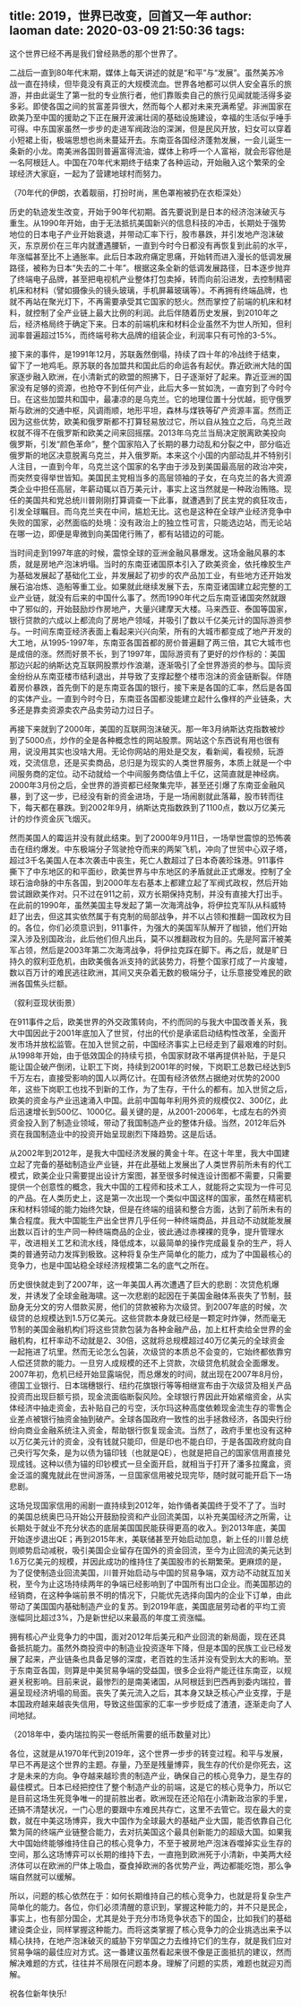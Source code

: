 title: 2019，世界已改变，回首又一年
author: laoman
date: 2020-03-09 21:50:36
tags:
---
这个世界已经不再是我们曾经熟悉的那个世界了。



二战后一直到80年代末期，媒体上每天讲述的就是“和平”与“发展”。虽然美苏冷战一直在持续，但毕竟没有真正的大规模流血。世界各地都可以供人安全喜乐的旅游，并由此诞生了第一批的专业旅行者，他们靠贩卖自己的旅行见闻就能活得多姿多彩。即使各国之间的贫富差异很大，然而每个人都对未来充满希望。非洲国家在欧美乃至中国的援助之下正在展开波澜壮阔的基础设施建设，幸福的生活似乎唾手可得。中东国家虽然一步步的走进军阀政治的深渊，但是民风开放，妇女可以穿着小短裙上街，极端思想也尚未蔓延开去。东南亚各国经济蓬勃发展，一会儿诞生一条新的小龙。南美洲各国则普遍富得流油，媒体上称呼一个人富裕，就会形容他是一名阿根廷人。中国在70年代末期终于结束了各种运动，开始融入这个繁荣的全球经济大家庭，一起为了营建地球村而努力。





（70年代的伊朗，衣着靓丽，打扮时尚，黑色罩袍被扔在衣柜深处）



历史的轨迹发生改变，开始于90年代初期。首先要说到是日本的经济泡沫破灭与重生。从1990年开始，由于无法抵抗美国新兴的信息科技的冲击，长期处于强势地位的日本电子产业开始衰退，并带动汇率下行，股市暴跌，并引发地产泡沫破灭，东京房价在三年内就遭遇腰斩，一直到今时今日都没有再恢复到此前的水平，年涨幅甚至比不上通胀率。此后日本政府痛定思痛，开始转而进入漫长的低调发展路径，被称为日本“失去的二十年”。根据这条全新的低调发展路径，日本逐步抛弃了终端电子品牌，甚至把电视机产业整体打包卖掉，转而向前沿进发，去控制精密机床和材料（譬如摄像头的镜头玻璃，手机屏幕玻璃等）。不再拥有终端品牌，也就不再站在聚光灯下，不再需要承受其它国家的怒火。然而掌控了前端的机床和材料，就控制了全产业链上最大比例的利润。此后伴随着历史发展，到2010年之后，经济格局终于确定下来。日本的前端机床和材料企业虽然不为世人所知，但利润率普遍超过15%，而终端号称大品牌的组装企业，利润率只有可怜的3-5%。



接下来的事件，是1991年12月，苏联轰然倒塌，持续了四十年的冷战终于结束，留下了一地鸡毛。原苏联的各加盟共和国此后的命运各有起伏。靠近欧洲大陆的国家逐步融入欧洲，在小清新式的欧盟的照拂下，日子逐渐好了起来。靠近亚洲的国家没有足够的资源，也抢夺不到任何产业，此后大多一贫如洗，一直穷到了今时今日。在这些加盟共和国中，最凄凉的是乌克兰。它的地理位置十分优越，扼守俄罗斯与欧洲的交通中枢，风调雨顺，地形平坦，森林与煤铁等矿产资源丰富。然而正因为这些优势，欧美和俄罗斯都不打算轻易放过它，所以自从独立之后，乌克兰政权就不得不在俄罗斯和欧美之间来回摇摆。2013年乌克兰当局决定脱离欧美投向俄罗斯，引发“颜色革命”，整个国家陷入了长期的暴力动乱和分裂之中，部分临近俄罗斯的地区决意脱离乌克兰，并入俄罗斯。本来这个小国的内部动乱并不特别引人注目，一直到今年，乌克兰这个国家的名字由于涉及到美国最高层的政治冲突，而突然变得举世皆知。美国民主党相当多的高层领袖的子女，在乌克兰的各大资源类企业中担任高层，年薪动辄以百万美元计，事实上这当然就是一种政治贿赂。现任的美国共和党总统川普刚刚打算调查一下此事，就遭遇到了民主党的疯狂攻击，引发全球瞩目。而乌克兰夹在中间，尴尬无比。这也是这种在全球产业经济竞争中失败的国家，必然面临的处境：没有政治上的独立性可言，只能选边站，而无论站在哪一边，即便是卑微到向美国佬行贿了，都有站错边的可能。



当时间走到1997年底的时候，震惊全球的亚洲金融风暴爆发。这场金融风暴的本质，就是房地产泡沫坍塌。当时的东南亚诸国原本引入了欧美资金，依托橡胶生产为基础发展起了基础化工业，并发展起了初步的农产品加工业，有些地方还开始发展石油冶炼、造船等重工业。如果就此继续发展下去，东南亚诸国建立起完整的工业产业链，就没有后来的中国什么事了。然而1990年代之后东南亚诸国突然就跟中了邪似的，开始鼓励炒作房地产，大量兴建摩天大楼。马来西亚、泰国等国家，银行贷款的六成以上都流向了房地产领域，并吸引了数以千亿美元计的国际游资参与。一时间东南亚经济表面上看起来兴兴向荣，所有的大城市都变成了地产开发的大工地，从1995-1997年，东南亚各国首都的房价普遍翻了两三倍，其它大城市也是成倍的涨。然而好景不长，到了1997年，国际游资有了更好的炒作标的：美国那边兴起的纳斯达克互联网股票炒作浪潮，逐渐吸引了全世界游资的参与。国际资金纷纷从东南亚楼市结利退出，并导致了支撑起整个楼市泡沫的资金链断裂。伴随着房价暴跌，首先倒下的是东南亚各国的银行，接下来是各国的汇率，然后是各国的实体产业。一直到今时今日，东南亚各国都没能建立起什么像样的产业链条，大多还是靠卖资源卖农产品卖劳动力过日子。



再接下来就到了2000年，美国的互联网泡沫破灭。那一年3月纳斯达克指数被炒到了5000点，炒作的全是各种概念性的网站股票。网站这个东西说有用也很有用，说没用其实也没啥大用。无论你网站的用处是交友，看新闻，看视频，玩游戏，交流信息，还是买卖商品，总归是为现实的人类世界服务，本质上就是一个中间服务商的定位。动不动就给一个中间服务商估值上千亿，这简直就是神经病。2000年3月份之后，全世界的游资都已经聚集完毕，甚至还引爆了东南亚金融风暴，到了这一步，已经没有新的资金进场，于是一场闹剧就此落幕，股市转而往下，每天都在暴跌。到2002年9月，纳斯达克指数跌到了1100点，数以万亿美元计的炒作资金灰飞烟灭。







然而美国人的霉运并没有就此结束。到了2000年9月11日，一场举世震惊的恐怖袭击在纽约爆发。中东极端分子驾驶抢夺而来的两架飞机，冲向了世贸中心双子塔，超过3千名美国人在本次袭击中丧生，死亡人数超过了日本奇袭珍珠港。911事件撕下了中东地区的和平面纱，欧美世界与中东地区的矛盾就此正式爆发。控制了全球石油命脉的中东各国，到2000年左右基本上都建立起了军阀式政权，然后开始尝试跟欧美作对。只不过在911之前，双方长期保持克制，并没有直接大打出手。在此前的1990年，虽然美国主导发起了第一次海湾战争，将伊拉克军队从科威特赶了出去，但这其实依然属于有克制的局部战争，并不以占领和推翻一国政权为目的。各位，你们必须意识到，911事件，为强大的美国军队解开了枷锁，他们开始深入涉及别国政治，此后他们但凡出兵，莫不以推翻政权为目的。先是阿富汗被美军占领，然后是2003年第二次海湾战争，将伊拉克踩在脚下。再之后，就是旷日持久的叙利亚危机，由欧美俄各派支持的武装势力，将整个国家打成了一片废墟，数以百万计的难民逃往欧洲，其间又夹杂着无数的极端分子，让乐意接受难民的欧洲各国焦头烂额。





（叙利亚现状街景）



在911事件之后，欧美世界的外交政策转向，不约而同的与我大中国改善关系，我大中国因此于2001年底加入了世贸，付出的代价是承诺启动结构性改革，全面开发市场并放松监管。在加入世贸之前，中国经济事实上已经走到了最艰难的时刻。从1998年开始，由于低效国企的持续亏损，令国家财政不堪再提供补贴，于是只能让国企破产倒闭，让职工下岗，持续到2001年的时候，下岗职工总数已经达到5千万左右，直接受影响的国人以两亿计。在国有经济依然占据绝对优势的2000年，这些下岗职工也找不到新的工作，为了生存，干什么的都有。加入世贸之后，欧美的资金与产业迅速涌入中国。此前中国每年利用外资的规模仅2、300亿，此后迅速增长到500亿、1000亿。最关键的是，从2001-2006年，七成左右的外资资金投入到了制造业领域，带动了我国制造产业的整体升级。当然，2012年后外资在我国制造业中的投资开始呈现剧烈下降趋势。这是后话。







从2002年到2012年，是我大中国经济发展的黄金十年。在这十年里，我大中国建立起了完备的基础制造业产业链，并在此基础上发展出了人类世界前所未有的代工模式，欧美企业只需要提出设计方案图，甚至很多时候连设计图都不需要，只需要提供一个创意性的概念，我大中国的工程师和技术工人，就能将之实现为一件可见的产品。在人类历史上，这是第一次出现一个类似中国这样的国家，虽然在精密机床和材料领域的能力始终欠缺，但是在终端的组装和整合方面，达到了前所未有的集合程度。我大中国能生产出全世界几乎任何一种终端商品，并且动不动就能发展出数以百计的生产同一种终端商品的企业，彼此通过赤裸裸的竞争，提升管理水平，改进相关工艺和流水线，降低成本，以最简单的操作完成最复杂的生产，将人类的普通劳动力发挥到极致。这种将复杂生产简单化的能力，成为了中国最核心的竞争力，也是中国站稳全球经济规模第二名的底气之所在。



历史很快就走到了2007年，这一年美国人再次遭遇了巨大的悲剧：次贷危机爆发，并诱发了全球金融海啸。这一次悲剧的起因在于美国金融体系丧失了节制，鼓励身无分文的穷人借款买房，他们的贷款被称为次级贷。到2007年底的时候，次级贷的总规模达到1.5万亿美元。这些贷款本身就已经是一颗定时炸弹，然而毫无节制的美国金融机构们将这些贷款包装为各种金融产品，加上杠杆卖给全世界的金融机构，杠杆率动不动就是2、30倍，这就将总规模超过40万亿美元的全球资金一起拖进了坑里。然而无论怎么包装，次级贷的本质总不会变的，它始终都依靠穷人偿还贷款的能力。一旦穷人成规模的还不上贷款，次级贷危机就会全面爆发。2007年初，危机已经开始显露端倪，而总爆发的时间，就出现在2007年8月份，德国工业银行、日本瑞穗银行、纽约花旗银行等等相继宣布由于次级贷及相关产品投资而出现巨额亏损，现金流面临断裂风险。全球银行界因此开始紧缩资金，从实体经济中抽走资金，去补贴自己的亏空，沃尔玛这种高度依赖现金流生存的零售企业差点被银行抽资金抽到破产。全球各国政府一致性的出手拯救经济，各国央行纷纷向商业金融系统注入资金，帮助银行恢复现金流。当然了，政府手里也没有这种以万亿美元计的资金，没有钱就只能印，但是印也不能白印，于是各国政府就向自己央行写欠条，是为以债为锚印钱（也就是QE），也就是把自己的国家信用直接兑现成钱。这种以债为锚的印钞模式一旦全面开启，就相当于打开了潘多拉魔盒，资金泛滥的魔鬼就此在世间游荡，一旦国家信用被兑现完毕，随时就可能开启下一场悲剧。



这场兑现国家信用的闹剧一直持续到2012年，始作俑者美国终于受不了了。当时的美国总统奥巴马开始公开鼓励投资和产业回流美国，以补充美国经济之所需，让长期处于就业不充分状态的底层美国国民能获得更高的收入。到2013年底，美国开始逐步退出QE；再到2015年末，美联储甚至开始启动加息，新上任的川普总统则顺势启动减税，吸引美国企业留存在国外的资金回流，至今为止回流的美元达到1.6万亿美元的规模，并因此成功的维持住了美国股市的长期繁荣。更麻烦的是，为了促使制造业回流美国，川普开始启动与中国的贸易争端，双方动不动就互加关税，至今为止这场持续两年的争端已经影响到了中国所有出口企业。而美国那边的经销商，在这种争端前景不明的情况下，只能优先选择向国内的企业下订单，由此带动了美国国内基础制造产业的复苏。到2019年底，美国底层劳动者的平均工资涨幅同比超过3%，乃是新世纪以来最高的年度工资涨幅。



拥有核心产业竞争力的中国，面对2012年后美元和产业回流的新局面，现在还具备抵抗能力。虽然外商投资中的制造业投资逐年下降，但是本国的民族工业已经发展了起来，产业链条也具备足够的深度，老百姓的生活并没有受到太大的影响。至于东南亚各国，则算是中美贸易争端的受益国，很多企业将产能迁往东南亚，以规避关税影响。目前来说，最惨烈的是南美诸国，从阿根廷到巴西再到委内瑞拉，普遍呈现经济坍塌的局面。丧失了美元流入之后，其本身又缺乏核心产业支撑，于是本国政府越来越丧失信用，导致这些国家的汇率一步步贬成了渣渣，逐渐走向了人间地狱。





（2018年中，委内瑞拉购买一卷纸所需要的纸币数量对比）



各位，这就是从1970年代到2019年，这个世界一步步的转变过程。和平与发展，早已不再是这个世界的主题。存量，乃至是残量博弈，我生存的代价是你死去，这才是未来的方向。争夺越来越珍贵的制造产业，确保自己的核心竞争力，是生存的最佳模式。日本已经把控住了整个制造产业的前端，这是它的核心竞争力，所以它是目前这场生死竞争唯一的提前胜出者。欧洲现在还沦陷在小清新政治家的手里，还搞不清楚状况，一门心思的要跟中东难民共存亡，这里不去管它。现在最大的变数，就在中美这场博弈，我大中国作为全球最大的基础产业大国，能否依靠自己化繁为简的终端产业链整合能力，去对抗美国这个最具创新能力的超级大国。如果我大中国始终能够维持住自己的核心竞争力，不至于被房地产泡沫吞噬掉实业生存的空间，那么这场博弈可以长期的维持下去，一直拖到欧洲死于小清新，中美两大经济体可以在欧洲的尸体上吸血，蚕食掉欧洲的各优势产业，两边都能吃饱，那么争端自然就可以缓解。



所以，问题的核心依然在于：如何长期维持自己的核心竞争力，也就是将复杂生产简单化的能力。各位，你们必须清醒的意识到，掌握这种能力的，并不只是民企，事实上，也有部分国企，尤其是处于充分市场竞争状态下的国企，比如我们的基础建设类企业，同样掌握这种能力。而将这类掌握了核心竞争力的企业挑选出来予以精心扶持，在地产泡沫破灭的威胁下穷举国之力去维持它们的生存，就是我们应对贸易争端的最佳应对方式。这一番建议虽然看起来很不像是正面抵抗的建议，然而解决难题的方式，往往并不局限在问题本身。理解了问题的实质，难题也就迎刃而解。



祝各位新年快乐!
